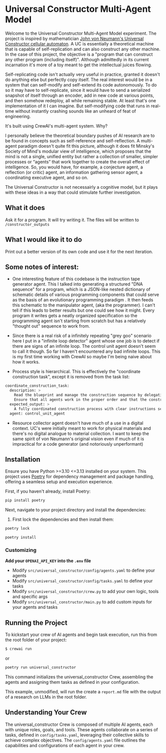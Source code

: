 # Universal Constructor Multi-Agent Model

Welcome to the Universal Constructor Multi-Agent Model experiment. The project is inspired by mathematician  [John von Neumann's Universal Constructor cellular automaton](https://en.wikipedia.org/wiki/Von_Neumann_universal_constructor). A UC is essentially a theoretical machine that is capable of self-replication and can also construct any other machine. In the case of this project, the objective is a "program that can construct any other program (including itself)". Although admittedly in its current incarnation it's more of a toy meant to get the intellectual juices flowing.

Self-replicating code isn't actually very useful in practice, granted it doesn't do anything else but perfectly copy itself. The real interest would be in a system that can self-modify and self-extend its code autonomously. To do so it may have to self-replicate, since it would have to send a serialized snapshot of itself through an encoder, add in new code at various points, and then somehow redeploy, all while remaining stable. At least that's one implementation of it I can imagine. But self-modifying code that runs in real-time without instantly crashing sounds like an unheard of feat of engineering. 

It's built using CrewAI's multi-agent system. Why?

I personally believe the theoretical boundary pushes of AI research are to be found in concepts such as self-reference and self-reflection. A multi-agent paradigm doesn't quite fit this picture, although it does fit Minsky's Society of Mind's modular view of intelligence, which proposes that the mind is not a single, unified entity but rather a collection of smaller, simpler processes or “agents” that work together to create the overall effect of intelligence. So, you would have, for example, a conjecture agent, a reflection (or critic) agent, an information gathering sensor agent, a coordinating executive agent, and so on.

The Universal Constructor is not necessairly a cognitive model, but it plays with these ideas in a way that could stimulate further investigation.

## What it does 
 Ask it for a program. It will try writing it. The files will be written to ``/constructor_outputs``

## What I would like it to do
Print out a better version of its own code and use it for the next iteration. 

## Some notes of interest:

- One interesting feature of this codebase is the instruction tape generator agent. This I talked into generating a structured "DNA sequence" for a program, which is a JSON-like nested dictionary of schematic details of various programming components that could serve as the basis of an evolutionary programming paradigm . It then feeds this schematic to the manipulator agent, (aka the programmer). I can't tell if this leads to better results but one could see how it might. Every program it writes gets a neatly organized specification so the programming agent isn't starting from scratch but has a relatively "thought out" sequence to work from. 

- Since there is a real risk of a infinitely repeating "grey goo" scenario here I put in a "infinite loop detector" agent whose one job is to detect if there are signs of an infinite loop. The control unit agent doesn't seem to call it though. So far I haven't encountered any bad infinite loops. This is my first time working with CrewAI so maybe I'm being naive about how it works.

- Process style is hierarchical. This is effectively the "coordinate construction task", except it is removed from the task list:

```bash
coordinate_construction_task:
  description: >
    Read the blueprint and manage the construction sequence by delegating tasks to other agents.
    Ensure that all agents work in the proper order and that the construction process runs smoothly.
  expected_output: >
    A fully coordinated construction process with clear instructions sent to the manipulator_agent and resource_handler_agent.
  agent: control_unit_agent
  ```

- Resource collector agent doesn't have much of a use in a digital context. UC's were initially meant to work for physical materials and there's no digital analogue to material collection. I want to keep the same spirit of von Neumann's original vision even if much of it is impractical for a code generator (and notoriously unperformant)

## Installation

Ensure you have Python >=3.10 <=3.13 installed on your system. This project uses [Poetry](https://python-poetry.org/) for dependency management and package handling, offering a seamless setup and execution experience.

First, if you haven't already, install Poetry:

```bash
pip install poetry
```

Next, navigate to your project directory and install the dependencies:

1. First lock the dependencies and then install them:
```bash
poetry lock
```
```bash
poetry install
```
### Customizing

**Add your `OPENAI_API_KEY` into the `.env` file**

- Modify `src/universal_constructor/config/agents.yaml` to define your agents
- Modify `src/universal_constructor/config/tasks.yaml` to define your tasks
- Modify `src/universal_constructor/crew.py` to add your own logic, tools and specific args
- Modify `src/universal_constructor/main.py` to add custom inputs for your agents and tasks

## Running the Project

To kickstart your crew of AI agents and begin task execution, run this from the root folder of your project:

```bash
$ crewai run
```
or
```bash
poetry run universal_constructor
```

This command initializes the universal_constructor Crew, assembling the agents and assigning them tasks as defined in your configuration.

This example, unmodified, will run the create a `report.md` file with the output of a research on LLMs in the root folder.

## Understanding Your Crew

The universal_constructor Crew is composed of multiple AI agents, each with unique roles, goals, and tools. These agents collaborate on a series of tasks, defined in `config/tasks.yaml`, leveraging their collective skills to achieve complex objectives. The `config/agents.yaml` file outlines the capabilities and configurations of each agent in your crew.
